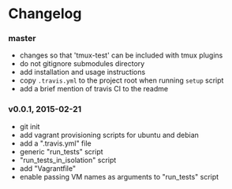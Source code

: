 # Changelog

### master
- changes so that 'tmux-test' can be included with tmux plugins
- do not gitignore submodules directory
- add installation and usage instructions
- copy `.travis.yml` to the project root when running `setup` script
- add a brief mention of travis CI to the readme

### v0.0.1, 2015-02-21
- git init
- add vagrant provisioning scripts for ubuntu and debian
- add a ".travis.yml" file
- generic "run_tests" script
- "run_tests_in_isolation" script
- add "Vagrantfile"
- enable passing VM names as arguments to "run_tests" script

